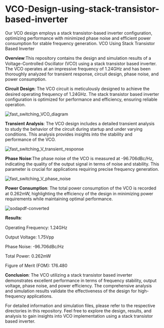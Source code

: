 # VCO-Design-using-stack-transistor-based-inverter
Our VCO design employs a stack transistor-based inverter configuration, optimizing performance with minimized phase noise and efficient power consumption for stable frequency generation.
VCO Using Stack Transistor Based Inverter

𝐎𝐯𝐞𝐫𝐯𝐢𝐞𝐰:This repository contains the design and simulation results of a Voltage-Controlled Oscillator (VCO) using a stack transistor based inverter. The VCO operates at an impressive frequency of 1.24GHz and has been thoroughly analyzed for transient response, circuit design, phase noise, and power consumption.

𝐂𝐢𝐫𝐜𝐮𝐢𝐭 𝐃𝐞𝐬𝐢𝐠𝐧: The VCO circuit is meticulously designed to achieve the desired operating frequency of 1.24GHz. The stack transistor based inverter configuration is optimized for performance and efficiency, ensuring reliable operation.

![fast_switching_VCO_diagram](https://github.com/deepak7309/VCO-Design-using-stack-transistor-based-inverter/assets/132645894/2249159f-aff6-4fda-a316-f5ecb7e70b81)


𝐓𝐫𝐚𝐧𝐬𝐢𝐞𝐧𝐭 𝐀𝐧𝐚𝐥𝐲𝐬𝐢𝐬: The VCO design includes a detailed transient analysis to study the behavior of the circuit during startup and under varying conditions. This analysis provides insights into the stability and performance of the VCO.

![fast_switching_V_transient_response](https://github.com/deepak7309/VCO-Design-using-stack-transistor-based-inverter/assets/132645894/be89a0c4-daf2-4263-b673-e0ba05085100)


𝐏𝐡𝐚𝐬𝐞 𝐍𝐨𝐢𝐬𝐞:The phase noise of the VCO is measured at -96.706dBc/Hz, indicating the quality of the output signal in terms of noise and stability. This parameter is crucial for applications requiring precise frequency generation.

![fast_switching_V_phase_noise](https://github.com/deepak7309/VCO-Design-using-stack-transistor-based-inverter/assets/132645894/04ea2a76-ba69-4472-b8be-bf8d1d9e20e6)


𝐏𝐨𝐰𝐞𝐫 𝐂𝐨𝐧𝐬𝐮𝐦𝐩𝐭𝐢𝐨𝐧: The total power consumption of the VCO is recorded at 0.262mW, highlighting the efficiency of the design in minimizing power requirements while maintaining optimal performance.

![sodapdf-converted](https://github.com/deepak7309/VCO-Design-using-stack-transistor-based-inverter/assets/132645894/ffcbfe18-77b1-4601-a990-2000586f91e3)


𝐑𝐞𝐬𝐮𝐥𝐭𝐬:

Operating Frequency: 1.24GHz

Output Voltage: 1.75Vpp

Phase Noise: -96.706dBc/Hz

Total Power: 0.262mW

Figure of Merit (FOM): 176.480


𝐂𝐨𝐧𝐜𝐥𝐮𝐬𝐢𝐨𝐧: The VCO utilizing a stack transistor based inverter demonstrates excellent performance in terms of frequency stability, output voltage, phase noise, and power efficiency. The comprehensive analysis and simulation results validate the effectiveness of the design for high-frequency applications.

For detailed information and simulation files, please refer to the respective directories in this repository. Feel free to explore the design, results, and analysis to gain insights into VCO implementation using a stack transistor based inverter.

